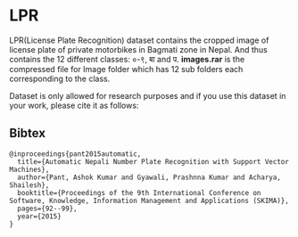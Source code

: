 # LPR

LPR(License Plate Recognition) dataset contains the cropped image of license plate of private motorbikes in Bagmati zone in Nepal. And thus contains the 12 different classes: ०-९, बा and प. **images.rar** is the compressed file for Image folder which has 12 sub folders each corresponding to the class.

Dataset is only allowed for research purposes and if you use this dataset in your work, please cite it as follows:

## Bibtex
```
@inproceedings{pant2015automatic,
  title={Automatic Nepali Number Plate Recognition with Support Vector Machines},
  author={Pant, Ashok Kumar and Gyawali, Prashnna Kumar and Acharya, Shailesh},
  booktitle={Proceedings of the 9th International Conference on Software, Knowledge, Information Management and Applications (SKIMA)},
  pages={92--99},
  year={2015}
}
```
